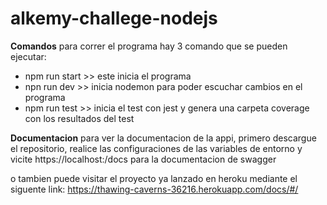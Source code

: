 ﻿# alkemy-challege-nodejs
**Comandos**
para correr el programa hay 3 comando que se pueden ejecutar: 

- npm run start >> este inicia el programa
- npn run dev   >> inicia nodemon para poder escuchar cambios en el programa
- npm run test  >> inicia el test con jest y genera una carpeta coverage con los resultados del test
 
 **Documentacion** 
 para ver la documentacion de la appi, primero descargue el repositorio, realice las configuraciones de las variables de entorno y vicite https://localhost:<port>/docs para la documentacion de swagger
  
  o tambien puede visitar el proyecto ya lanzado en heroku mediante el siguente link: 
  https://thawing-caverns-36216.herokuapp.com/docs/#/
